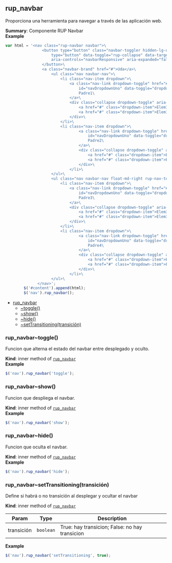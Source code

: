 <a name="module_rup_navbar"></a>

## rup_navbar
Proporciona una herramienta para navegar a través de las aplicación web.

**Summary**: Componente RUP Navbar  
**Example**  
```js
var html = '<nav class="rup-navbar navbar">\
                <button type="button" class="navbar-toggler hidden-lg-up navbar-toggle" \
                    type="button" data-toggle="rup-collapse" data-target="#navbarResponsive"\
                    aria-controls="navbarResponsive" aria-expanded="false" aria-label="Toggle navigation">\
                </button>\
                <a class="navbar-brand" href="#">Uda</a>\
                    <ul class="nav navbar-nav">\
                        <li class="nav-item dropdown">\
                            <a class="nav-link dropdown-toggle" href="#"\
                                id="navDropdownUno" data-toggle="dropdown" aria-haspopup="true" aria-expanded="false">\
                                Padre1\
                            </a>\
                            <div class="collapse dropdown-toggle" aria-labelledby="navDropdownUno">\
                                <a href="#" class="dropdown-item">Elem11</a>\
                                <a href="#" class="dropdown-item">Elem12</a>\
                            </div>\
                        </li>\
                        <li class="nav-item dropdown">\
                                <a class="nav-link dropdown-toggle" href="#"\
                                    id="navDropdownUno" data-toggle="dropdown" aria-haspopup="true" aria-expanded="false">\
                                    Padre2\
                                </a>\
                                <div class="collapse dropdown-toggle" aria-labelledby="navDropdownUno">\
                                    <a href="#" class="dropdown-item">Elem21</a>\
                                    <a href="#" class="dropdown-item">Elem22</a>\
                                </div>\
                            </li>\
                    </ul>\
                    <ul class="nav navbar-nav float-md-right rup-nav-tools">\
                        <li class="nav-item dropdown">\
                            <a class="nav-link dropdown-toggle" href="#"\
                                id="navDropdownUno" data-toggle="dropdown" aria-haspopup="true" aria-expanded="false">\
                                Padre3\
                            </a>\
                            <div class="collapse dropdown-toggle" aria-labelledby="navDropdownUno">\
                                <a href="#" class="dropdown-item">Elem31</a>\
                                <a href="#" class="dropdown-item">Elem32</a>\
                            </div>\
                        </li>\
                        <li class="nav-item dropdown">\
                                <a class="nav-link dropdown-toggle" href="#"\
                                    id="navDropdownUno" data-toggle="dropdown" aria-haspopup="true" aria-expanded="false">\
                                    Padre4\
                                </a>\
                                <div class="collapse dropdown-toggle" aria-labelledby="navDropdownUno">\
                                    <a href="#" class="dropdown-item">Elem41</a>\
                                    <a href="#" class="dropdown-item">Elem42</a>\
                                </div>\
                            </li>\
                    </ul>\
			  </nav>';
		$('#content').append(html);
		$('nav').rup_navbar(); 
```

* [rup_navbar](#module_rup_navbar)
    * [~toggle()](#module_rup_navbar..toggle)
    * [~show()](#module_rup_navbar..show)
    * [~hide()](#module_rup_navbar..hide)
    * [~setTransitioning(transición)](#module_rup_navbar..setTransitioning)

<a name="module_rup_navbar..toggle"></a>

### rup_navbar~toggle()
Funcion que alterna el estado del navbar entre desplegado y oculto.

**Kind**: inner method of [<code>rup_navbar</code>](#module_rup_navbar)  
**Example**  
```js
$('nav').rup_navbar('toggle');
```
<a name="module_rup_navbar..show"></a>

### rup_navbar~show()
Funcion que despliega el navbar.

**Kind**: inner method of [<code>rup_navbar</code>](#module_rup_navbar)  
**Example**  
```js
$('nav').rup_navbar('show');
```
<a name="module_rup_navbar..hide"></a>

### rup_navbar~hide()
Funcion que oculta el navbar.

**Kind**: inner method of [<code>rup_navbar</code>](#module_rup_navbar)  
**Example**  
```js
$('nav').rup_navbar('hide');
```
<a name="module_rup_navbar..setTransitioning"></a>

### rup_navbar~setTransitioning(transición)
Define si habrá o no transición al desplegar y ocultar el navbar

**Kind**: inner method of [<code>rup_navbar</code>](#module_rup_navbar)  

| Param | Type | Description |
| --- | --- | --- |
| transición | <code>boolean</code> | True: hay transicion; False: no hay transicion |

**Example**  
```js
$('nav').rup_navbar('setTransitioning', true);
```
